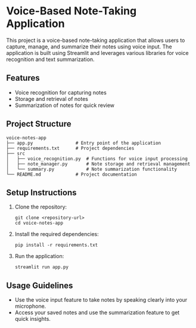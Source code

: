 # Voice-Based Note-Taking Application

This project is a voice-based note-taking application that allows users to capture, manage, and summarize their notes using voice input. The application is built using Streamlit and leverages various libraries for voice recognition and text summarization.

## Features

- Voice recognition for capturing notes
- Storage and retrieval of notes
- Summarization of notes for quick review

## Project Structure

```
voice-notes-app
├── app.py                # Entry point of the application
├── requirements.txt      # Project dependencies
├── src
│   ├── voice_recognition.py  # Functions for voice input processing
│   ├── note_manager.py       # Note storage and retrieval management
│   └── summary.py            # Note summarization functionality
└── README.md             # Project documentation
```

## Setup Instructions

1. Clone the repository:
   ```
   git clone <repository-url>
   cd voice-notes-app
   ```

2. Install the required dependencies:
   ```
   pip install -r requirements.txt
   ```

3. Run the application:
   ```
   streamlit run app.py
   ```

## Usage Guidelines

- Use the voice input feature to take notes by speaking clearly into your microphone.
- Access your saved notes and use the summarization feature to get quick insights.